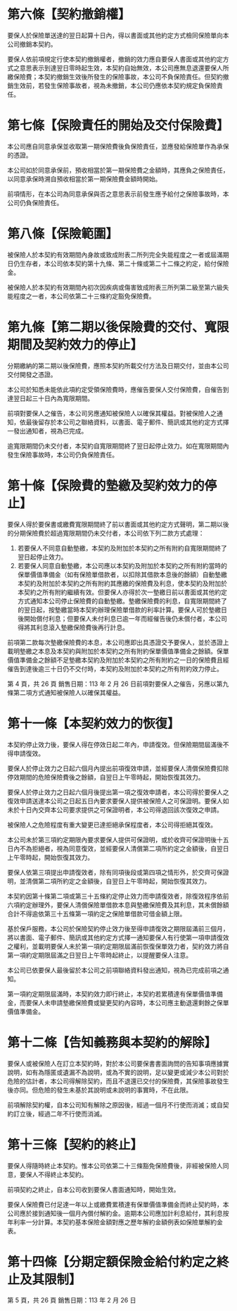 # 第六條【契約撤銷權】

要保人於保險單送達的翌日起算十日內，得以書面或其他約定方式檢同保險單向本公司撤銷本契約。

要保人依前項規定行使本契約撤銷權者，撤銷的效力應自要保人書面或其他約定方式之意思表示到達翌日零時起生效，本契約自始無效，本公司應無息退還要保人所繳保險費；本契約撤銷生效後所發生的保險事故，本公司不負保險責任。但契約撤銷生效前，若發生保險事故者，視為未撤銷，本公司仍應依本契約規定負保險責任。

# 第七條【保險責任的開始及交付保險費】

本公司應自同意承保並收取第一期保險費後負保險責任，並應發給保險單作為承保的憑證。

本公司如於同意承保前，預收相當於第一期保險費之金額時，其應負之保險責任，以同意承保時溯自預收相當於第一期保險費金額時開始。

前項情形，在本公司為同意承保與否之意思表示前發生應予給付之保險事故時，本公司仍負保險責任。

# 第八條【保險範圍】

被保險人於本契約有效期間內身故或致成附表二所列完全失能程度之一者或屆滿期日仍生存者，本公司依本契約第十九條、第二十條或第二十二條之約定，給付保險金。

被保險人於本契約有效期間內初次因疾病或傷害致成附表三所列第二級至第六級失能程度之一者，本公司依第二十三條約定豁免保險費。

# 第九條【第二期以後保險費的交付、寬限期間及契約效力的停止】

分期繳納的第二期以後保險費，應照本契約所載交付方法及日期交付，並由本公司交付開發之憑證。

本公司於知悉未能依此項約定受領保險費時，應催告要保人交付保險費，自催告到達翌日起三十日內為寬限期間。

前項對要保人之催告，本公司另應通知被保險人以確保其權益。對被保險人之通知，依最後留存於本公司之聯絡資料，以書面、電子郵件、簡訊或其他約定方式擇一發出通知者，視為已完成。

逾寬限期間仍未交付者，本契約自寬限期間終了翌日起停止效力。如在寬限期間內發生保險事故時，本公司仍負保險責任。

# 第十條【保險費的墊繳及契約效力的停止】

要保人得於要保書或繳費寬限期間終了前以書面或其他約定方式聲明，第二期以後的分期保險費於超過寬限期間仍未交付者，本公司依下列二款方式處理：

1. 若要保人不同意自動墊繳，本契約及附加於本契約之所有附約自寬限期間終了翌日起停止效力。
2. 若要保人同意自動墊繳，本公司應以本契約及附加於本契約之所有附約當時的保單價值準備金（如有保險單借款者，以扣除其借款本息後的餘額）自動墊繳本契約及附加於本契約之所有附約其應繳的保險費及利息，使本契約及附加於本契約之所有附約繼續有效。但要保人亦得於次一墊繳日前以書面或其他約定方式通知本公司停止保險費的自動墊繳。墊繳保險費的利息，自寬限期間終了的翌日起，按墊繳當時本契約辦理保險單借款的利率計算。要保人可於墊繳日後開始償付利息；但要保人未付利息已逾一年而經催告後仍未償付者，本公司得將其利息滾入墊繳保險費後再行計息。

前項第二款每次墊繳保險費的本息，本公司應即出具憑證交予要保人，並於憑證上載明墊繳之本息及本契約與附加於本契約之所有附約保單價值準備金之餘額。保單價值準備金之餘額不足墊繳本契約及附加於本契約之所有附約之一日的保險費且經催告到達後逾三十日仍不交付時，本契約及附加於本契約之所有附約效力停止。

第 4 頁，共 26 頁 銷售日期：113 年 2 月 26 日前項對要保人之催告，另應以第九條第二項方式通知被保險人以確保其權益。

# 第十一條【本契約效力的恢復】

本契約停止效力後，要保人得在停效日起二年內，申請復效。但保險期間屆滿後不得申請復效。

要保人於停止效力之日起六個月內提出前項復效申請，並經要保人清償保險費扣除停效期間的危險保險費後之餘額，自翌日上午零時起，開始恢復其效力。

要保人於停止效力之日起六個月後提出第一項之復效申請者，本公司得於要保人之復效申請送達本公司之日起五日內要求要保人提供被保險人之可保證明。要保人如未於十日內交齊本公司要求提供之可保證明者，本公司得退回該次復效之申請。

被保險人之危險程度有重大變更已達拒絕承保程度者，本公司得拒絕其復效。

本公司未於第三項約定期限內要求要保人提供可保證明，或於收齊可保證明後十五日內不為拒絕者，視為同意復效，並經要保人清償第二項所約定之金額後，自翌日上午零時起，開始恢復其效力。

要保人依第三項提出申請復效者，除有同項後段或第四項之情形外，於交齊可保證明，並清償第二項所約定之金額後，自翌日上午零時起，開始恢復其效力。

本契約因第十條第二項或第三十五條約定停止效力而申請復效者，除復效程序依前六項約定辦理外，要保人清償保險單借款本息與墊繳保險費及其利息，其未償餘額合計不得逾依第三十五條第一項約定之保險單借款可借金額上限。

基於保戶服務，本公司於保險契約停止效力後至得申請復效之期限屆滿前三個月，將以書面、電子郵件、簡訊或其他約定方式擇一通知要保人有行使第一項申請復效之權利，並載明要保人未於第一項約定期限屆滿前恢復保單效力者，契約效力將自第一項約定期限屆滿之日翌日上午零時起終止，以提醒要保人注意。

本公司已依要保人最後留於本公司之前項聯絡資料發出通知，視為已完成前項之通知。

第一項約定期限屆滿時，本契約效力即行終止，本契約若累積達有保單價值準備金，而要保人未申請墊繳保險費或變更契約內容時，本公司應主動退還剩餘之保單價值準備金。

# 第十二條【告知義務與本契約的解除】

要保人或被保險人在訂立本契約時，對於本公司要保書書面詢問的告知事項應據實說明，如有為隱匿或遺漏不為說明，或為不實的說明，足以變更或減少本公司對於危險的估計者，本公司得解除契約，而且不退還已交付的保險費，其保險事故發生後亦同。但危險的發生未基於其說明或未說明的事實時，不在此限。

前項解除契約權，自本公司知有解除之原因後，經過一個月不行使而消滅；或自契約訂立後，經過二年不行使而消滅。

# 第十三條【契約的終止】

要保人得隨時終止本契約。惟本公司依第二十三條豁免保險費後，非經被保險人同意，要保人不得終止本契約。

前項契約之終止，自本公司收到要保人書面通知時，開始生效。

要保人保險費已付足達一年以上或繳費累積達有保單價值準備金而終止契約時，本公司應於接到通知後一個月內償付解約金。逾期本公司應加計利息給付，其利息按年利率一分計算。本契約基本保險金額對應之歷年解約金額例表如保險單解約金表。

# 第十四條【分期定額保險金給付約定之終止及其限制】

第 5 頁，共 26 頁 銷售日期：113 年 2 月 26 日